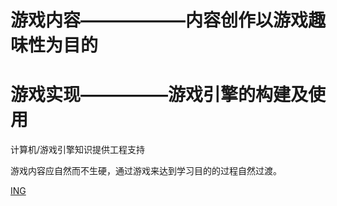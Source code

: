 
# 游戏内容——————内容创作以游戏趣味性为目的

# 游戏实现—————游戏引擎的构建及使用

计算机/游戏引擎知识提供工程支持

游戏内容应自然而不生硬，通过游戏来达到学习目的的过程自然过渡。

[ING](https://github.com/BlenderCN/Learnbgame/blob/master/UnreaLearnbgame)
